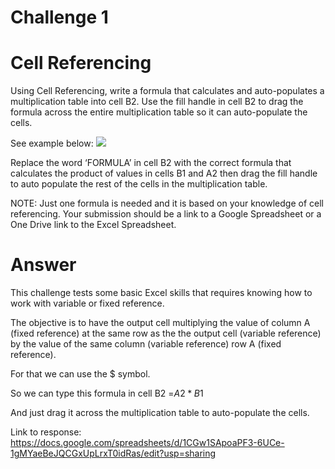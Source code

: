 # Challenge 1
# Cell Referencing

Using Cell Referencing, write a formula that calculates and auto-populates a multiplication table into cell B2.
Use the fill handle in cell B2 to drag the formula across the entire multiplication table so it can auto-populate the cells.

See example below:
<img src="https://lighthall2c611176821246569e6c532fb58505a3145433-prod.s3.us-east-2.amazonaws.com/public/images/Level_1_DASL1_Image.png" />

Replace the word ‘FORMULA’ in cell B2 with the correct formula that calculates the product of values in cells B1 and A2 then drag the fill handle to auto populate the rest of the cells in the multiplication table.

NOTE: Just one formula is needed and it is based on your knowledge of cell referencing.
Your submission should be a link to a Google Spreadsheet or a One Drive link to the Excel Spreadsheet.

# Answer

This challenge tests some basic Excel skills that requires knowing how to work with variable or fixed reference.

The objective is to have the output cell multiplying the value of column A (fixed reference) at the same row as the the output cell (variable reference) by the value of the same column (variable reference) row A (fixed reference).

For that we can use the $ symbol.

So we can type this formula in cell B2
<quote> =$A2*B$1 </quote>

And just drag it across the multiplication table to auto-populate the cells.

Link to response: https://docs.google.com/spreadsheets/d/1CGw1SApoaPF3-6UCe-1gMYaeBeJQCGxUpLrxT0idRas/edit?usp=sharing
